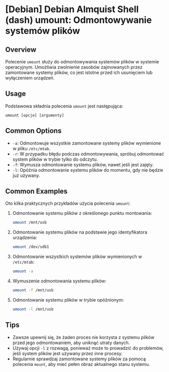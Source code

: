 # [Debian] Debian Almquist Shell (dash) umount: Odmontowywanie systemów plików

## Overview
Polecenie `umount` służy do odmontowywania systemów plików w systemie operacyjnym. Umożliwia zwolnienie zasobów zajmowanych przez zamontowane systemy plików, co jest istotne przed ich usunięciem lub wyłączeniem urządzeń.

## Usage
Podstawowa składnia polecenia `umount` jest następująca:

```
umount [opcje] [argumenty]
```

## Common Options
- `-a`: Odmontowuje wszystkie zamontowane systemy plików wymienione w pliku `/etc/mtab`.
- `-r`: W przypadku błędu podczas odmontowywania, spróbuj odmontować system plików w trybie tylko do odczytu.
- `-f`: Wymusza odmontowanie systemu plików, nawet jeśli jest zajęty.
- `-l`: Opóźnia odmontowanie systemu plików do momentu, gdy nie będzie już używany.

## Common Examples
Oto kilka praktycznych przykładów użycia polecenia `umount`:

1. Odmontowanie systemu plików z określonego punktu montowania:
   ```bash
   umount /mnt/usb
   ```

2. Odmontowanie systemu plików na podstawie jego identyfikatora urządzenia:
   ```bash
   umount /dev/sdb1
   ```

3. Odmontowanie wszystkich systemów plików wymienionych w `/etc/mtab`:
   ```bash
   umount -a
   ```

4. Wymuszenie odmontowania systemu plików:
   ```bash
   umount -f /mnt/usb
   ```

5. Odmontowanie systemu plików w trybie opóźnionym:
   ```bash
   umount -l /mnt/usb
   ```

## Tips
- Zawsze upewnij się, że żaden proces nie korzysta z systemu plików przed jego odmontowaniem, aby uniknąć utraty danych.
- Używaj opcji `-l` z rozwagą, ponieważ może to prowadzić do problemów, jeśli system plików jest używany przez inne procesy.
- Regularnie sprawdzaj zamontowane systemy plików za pomocą polecenia `mount`, aby mieć pełen obraz aktualnego stanu systemu.